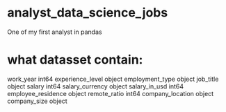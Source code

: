 # analyst_data_science_jobs

One of my first analyst in pandas



# what datasset contain:

  work_year              int64
  experience_level      object
  employment_type       object
  job_title             object
  salary                 int64
  salary_currency       object
  salary_in_usd          int64
  employee_residence    object
  remote_ratio           int64
  company_location      object
  company_size          object

